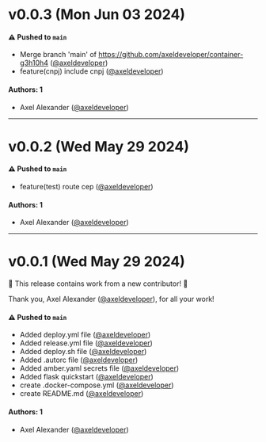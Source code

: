 # v0.0.3 (Mon Jun 03 2024)

#### ⚠️ Pushed to `main`

- Merge branch 'main' of https://github.com/axeldeveloper/container-g3h10h4 ([@axeldeveloper](https://github.com/axeldeveloper))
- feature(cnpj) include cnpj ([@axeldeveloper](https://github.com/axeldeveloper))

#### Authors: 1

- Axel Alexander ([@axeldeveloper](https://github.com/axeldeveloper))

---

# v0.0.2 (Wed May 29 2024)

#### ⚠️ Pushed to `main`

- feature(test) route cep ([@axeldeveloper](https://github.com/axeldeveloper))

#### Authors: 1

- Axel Alexander ([@axeldeveloper](https://github.com/axeldeveloper))

---

# v0.0.1 (Wed May 29 2024)

:tada: This release contains work from a new contributor! :tada:

Thank you, Axel Alexander ([@axeldeveloper](https://github.com/axeldeveloper)), for all your work!

#### ⚠️ Pushed to `main`

- Added deploy.yml file ([@axeldeveloper](https://github.com/axeldeveloper))
- Added release.yml file ([@axeldeveloper](https://github.com/axeldeveloper))
- Added deploy.sh file ([@axeldeveloper](https://github.com/axeldeveloper))
- Added .autorc file ([@axeldeveloper](https://github.com/axeldeveloper))
- Added amber.yaml secrets file ([@axeldeveloper](https://github.com/axeldeveloper))
- Added flask quickstart ([@axeldeveloper](https://github.com/axeldeveloper))
- create .docker-compose.yml ([@axeldeveloper](https://github.com/axeldeveloper))
- create README.md ([@axeldeveloper](https://github.com/axeldeveloper))

#### Authors: 1

- Axel Alexander ([@axeldeveloper](https://github.com/axeldeveloper))
